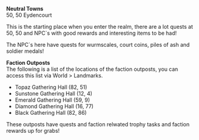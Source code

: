 **Neutral Towns**  
50, 50 Eydencourt  
  
This is the starting place when you enter the realm, there are a lot quests at 50, 50 and NPC\`s with good rewards and interesting items to be had!

The NPC\`s here have quests for wurmscales, court coins, piles of ash and soldier medals!

**Faction Outposts**  
The following is a list of the locations of the faction outposts, you can access this list via World > Landmarks.

*   Topaz Gathering Hall (82, 51)
*   Sunstone Gathering Hall (12, 4)
*   Emerald Gathering Hall (59, 9)
*   Diamond Gathering Hall (16, 77)
*   Black Gathering Hall (82, 86)

These outposts have quests and faction relwated trophy tasks and faction rewards up for grabs!